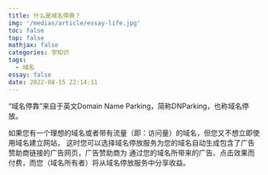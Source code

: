```yaml
---
title: 什么是域名停靠？
img: '/medias/article/essay-life.jpg'
toc: false
top: false
mathjax: false
categories: 学知识
tags:
  - 域名
essay: false
date: 2022-08-15 22:14:11
---
```


“域名停靠”来自于英文Domain Name Parking，简称DNParking，也称域名停放。
<!-- more -->
如果您有一个理想的域名或者带有流量（即：访问量）的域名，但您又不想立即使用域名建立网站，
这时您可以选择域名停放服务为您的域名自动生成包含了广告赞助商链接的广告网页，广告赞助商为
通过您的域名所带来的广告、点击效果而付费，而您（域名所有者）将从域名停放服务中分享收益。
